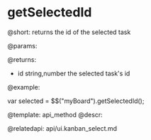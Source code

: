 getSelectedId
=============

@short:
	returns the id of the selected task

@params:

@returns:

- id		string,number			the selected task's id


@example:

var selected = $$("myBoard").getSelectedId();

@template:	api_method
@descr:

@relatedapi:
api/ui.kanban_select.md